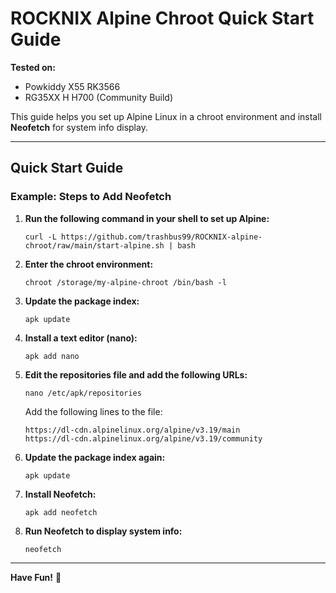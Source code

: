 # ROCKNIX Alpine Chroot Quick Start Guide  

**Tested on:**  
- Powkiddy X55 RK3566
- RG35XX H H700  (Community Build)  

This guide helps you set up Alpine Linux in a chroot environment and install **Neofetch** for system info display.

---

## Quick Start Guide  

### Example: Steps to Add Neofetch  

1. **Run the following command in your shell to set up Alpine:**  
    ```
    curl -L https://github.com/trashbus99/ROCKNIX-alpine-chroot/raw/main/start-alpine.sh | bash
    ```

2. **Enter the chroot environment:**  
    ```
    chroot /storage/my-alpine-chroot /bin/bash -l
    ```

3. **Update the package index:**  
    ```
    apk update
    ```

4. **Install a text editor (nano):**  
    ```
    apk add nano
    ```

5. **Edit the repositories file and add the following URLs:**  
    ```
    nano /etc/apk/repositories
    ```
    Add the following lines to the file:  
    ```
    https://dl-cdn.alpinelinux.org/alpine/v3.19/main
    https://dl-cdn.alpinelinux.org/alpine/v3.19/community
    ```

6. **Update the package index again:**  
    ```
    apk update
    ```

7. **Install Neofetch:**  
    ```
    apk add neofetch
    ```

8. **Run Neofetch to display system info:**  
    ```
    neofetch
    ```

---

**Have Fun!** 🎉
